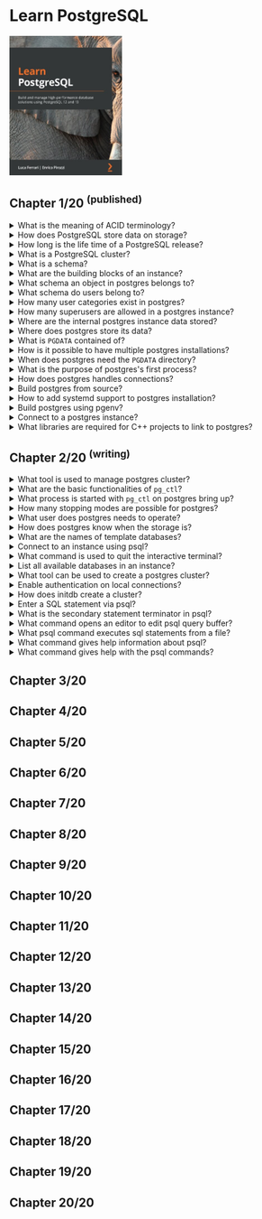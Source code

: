 # Learn PostgreSQL
<img src="../../../covers/9781838985288.jpg" width="200"/>

## Chapter 1/20 <sup>(published)</sup>

<details>
<summary>What is the meaning of ACID terminology?</summary>

> **Description**
>
> - **Atomicity**: Complex database operations is proccessed as a single
>   instruction.
> - **Consistency**: Data within the database will not be corrupted due to
>   partially performed operations.
> - **Isolation**: Allows database to handle concurrency, without interleaved
>   changes.
> - **Durability**: Database engine is supposed to protect the data it
>   contains, even in the case of software and hardware failures.
>
> ---
> **Resources**
> - Learn PostgreSQL - Chapter 1/20
> ---
</details>

<details>
<summary>How does PostgreSQL store data on storage?</summary>

> **Description**
>
> PostgreSQL stores its data on storage system in binary format and this format
> could possibly change between major versions.
>
> ---
> **Resources**
> - Learn PostgreSQL - Chapter 1/20
> ---
</details>

<details>
<summary>How long is the life time of a PostgreSQL release?</summary>

> **Description**
>
> PostgreSQL provides support and upgrades for 5 years after a new release is
> issued; after this length of time, a major release will reach its end of life
> (EOL) and PostgreSQL developers will no longer maintain it.
>
> ---
> **Resources**
> - Learn PostgreSQL - Chapter 1/20
> ---
</details>

<details>
<summary>What is a PostgreSQL cluster?</summary>

> **Description**
>
> A PostgreSQL instance is called a cluster because a single instance can serve
> and handle multiple databases.
>
> ---
> **Resources**
> - Learn PostgreSQL - Chapter 1/20
> ---
</details>

<details>
<summary>What is a schema?</summary>

> **Description**
>
> A database can be organized into namespaces, called schemas. Schemas cannot
> be nested, so they represent a flat namespace.
>
> ---
> **Resources**
> - Learn PostgreSQL - Chapter 1/20
> ---
</details>

<details>
<summary>What are the building blocks of an instance?</summary>

> **Description**
>
> Database objects are represented by everything the user can create and manage
> within the database; for instance, tables, functions, triggers, and data
> types.
>
> ---
> **Resources**
> - Learn PostgreSQL - Chapter 1/20
> ---
</details>

<details>
<summary>What schema an object in postgres belongs to?</summary>

> **Description**
>
> Every object belongs to one and only one schema that, if not specified, is
> the default public schema.
>
> ---
> **Resources**
> - Learn PostgreSQL - Chapter 1/20
> ---
</details>

<details>
<summary>What schema do users belong to?</summary>

> **Description**
>
> Users are defined at a cluster-wide level, which means they are not tied to a
> particular database in the cluster.
>
> ---
> **Resources**
> - Learn PostgreSQL - Chapter 1/20
> ---
</details>

<details>
<summary>How many user categories exist in postgres?</summary>

> **Description**
>
> PostgreSQL has two user categories: normal users who can connect to and
> handle databases and objects, and superusers who can do anything with any
> database object.
>
> ---
> **Resources**
> - Learn PostgreSQL - Chapter 1/20
> ---
</details>

<details>
<summary>How many superusers are allowed in a postgres instance?</summary>

> **Description**
>
> PostgreSQL allows the configuration of as many superusers as you need, and
> every superuser has the very same permissions.
>
> ---
> **Resources**
> - Learn PostgreSQL - Chapter 1/20
> ---
</details>

<details>
<summary>Where are the internal postgres instance data stored?</summary>

> **Description**
>
> PostgreSQL internal data, such as users, databases, namespaces,
> configuration, and database runtime status, is provided by means of catalogs,
> which are special tables that present information in a SQL-interactive way.
>
> ---
> **Resources**
> - Learn PostgreSQL - Chapter 1/20
> ---
</details>

<details>
<summary>Where does postgres store its data?</summary>

> **Description**
>
> PostgreSQL stores all of its content in a single filesystem directory known
> as `PGDATA`.
>
> ---
> **Resources**
> - Learn PostgreSQL - Chapter 1/20
> ---
</details>

<details>
<summary>What is <code>PGDATA</code> contained of?</summary>

> **Description**
>
> The `PGDATA` directory represents what the cluster is serving as databases, and
> it consists of at least the write-ahead logs (WALs) and the data storage.
>
> ---
> **Resources**
> - Learn PostgreSQL - Chapter 1/20
> ---
</details>

<details>
<summary>How is it possible to have multiple postgres installations?</summary>

> **Description**
>
> It is possible to have a single installation of PostgreSQL and make it switch
> to different `PGDATA` directories to deliver different content.
>
> ---
> **Resources**
> - Learn PostgreSQL - Chapter 1/20
> ---
</details>

<details>
<summary>When does postgres need the <code>PGDATA</code> directory?</summary>

> **Description**
>
> The `PGDATA` directory needs to be initialized by creation of the directory
> structure within it before it can be used by PostgreSQL.
>
> ---
> **Resources**
> - Learn PostgreSQL - Chapter 1/20
> ---
</details>

<details>
<summary>What is the purpose of postgres's first process?</summary>

> **Description**
>
> The first single process of PostgreSQL is **postmaster** which waits for incoming
> client connections.
>
> ---
> **Resources**
> - Learn PostgreSQL - Chapter 1/20
> ---
</details>

<details>
<summary>How does postgres handles connections?</summary>

> **Description**
>
> The postmaster process forks backend processes which each of them serve one
> and only one connection.
>
> ---
> **Resources**
> - Learn PostgreSQL - Chapter 1/20
> ---
</details>

<details>
<summary>Build postgres from source?</summary>

> **Description**
>
> First build the project:
>
> ```sh
> git clone https://github.com/postgresql/postgresql
> cd postgresql
> git checkout <latest>
> ./configure --prefix=$HOME/.local
> make
> make install
> ``````
>
> Create postgres user and initialize database:
>
> ```sh
> sudo useradd postgres
> sudo mkdir /opt/postgres
> sudo chown postgres:postgres /opt/postgres
> initdb -D /opt/postgresql
> ``````
>
> ---
> **Resources**
> - Learn PostgreSQL - Chapter 1/20
> ---
</details>

<details>
<summary>How to add systemd support to postgres installation?</summary>

> **Description**
>
> ```sh
> ./configure --prefix=$HOME/.local --with-systemd
> ``````
>
> ---
> **Resources**
> - Learn PostgreSQL - Chapter 1
> ---
> **References**
> ---
</details>

<details>
<summary>Build postgres using pgenv?</summary>

> **Description**
>
> ```sh
> git clone https://github.com/theory/pgenv
> cp pgenv/bin/pgenv ~/.local/bin/
> pgenv available
> pgenv build <version>
> ``````
>
> ---
> **Resources**
> - Learn PostgreSQL - Chapter 1/20
> ---
</details>

<details>
<summary>Connect to a postgres instance?</summary>

> **Description**
>
> ```sh
> psql -U postgres -h localhost template1
> ``````
>
> ---
> **Resources**
> - Learn PostgreSQL - Chapter 1/20
> ---
</details>

<details>
<summary>What libraries are required for C++ projects to link to postgres?</summary>

> **Description**
>
> ```cmake
> target_link_libraries(executable PRIVATE pq pqxx)
> ``````
>
> ---
> **Resources**
> - Learn PostgreSQL - Chapter 1
> ---
> **References**
> ---
</details>

## Chapter 2/20 <sup>(writing)</sup>

<details>
<summary>What tool is used to manage postgres cluster?</summary>

> **Description**
>
> `pg_ctl` command-line utility is shipped with postgres that helps in managing
> the clusters.
>
> ---
> **Resources**
> - Learn PostgreSQL - Chapter 2
> ---
> **References**
> ---
</details>

<details>
<summary>What are the basic functionalities of <code>pg_ctl</code>?</summary>

> **Description**
>
> * `start`, `stop`, and `restart` execute the corresponding actions.
> * `status` reports current status of cluster.
> * `reload` reloads the configuration.
> * `initdb` or briefly `init` executes the initialization of the cluster.
> * `promote` is used when the cluster is running as a subordinate.
>
> ---
> **Resources**
> - Learn PostgreSQL - Chapter 2
> ---
> **References**
> ---
</details>

<details>
<summary>What process is started with <code>pg_ctl</code> on postgres bring up?</summary>

> **Description**
>
> `postmaster` process is started by `pg_ctl start` and it shows
> `$PGENV_ROOT/bin/postgres` as the executable running.
>
> ---
> **Resources**
> - Learn PostgreSQL - Chapter 2
> ---
> **References**
> ---
</details>

<details>
<summary>How many stopping modes are possible for postgres?</summary>

> **Description**
>
> * `smart`: waits for connected clients to disconnect first
> * `fast`: immediately disconnects clients but cleans up before exit
> * `immediate`: aborts every postgres process and exists
>
> ```sh
> $PGENV_ROOT/bin/postgres stop -m smart
> ``````
>
> By default `fast` stop mode is the default.
>
> ---
> **Resources**
> - Learn PostgreSQL - Chapter 2
> ---
> **References**
> ---
</details>

<details>
<summary>What user does postgres needs to operate?</summary>

> **Description**
>
> Postgres must be run by an unprivileged user.
> Postgres is run by a normal user usually named `postgres`.
>
> ```sh
> sudo -E -u postgres pg_ctl stop
> ``````
>
> ---
> **Resources**
> - Learn PostgreSQL - Chapter 2
> ---
> **References**
> ---
</details>

<details>
<summary>How does postgres know when the storage is?</summary>

> **Description**
>
> That almost every Postgres-related command searches for the value of PGDATA
> as an environmental variable or as a `-D` command-line option.
>
> ```sh
> export PGDATA=/opt
> pg_ctl status -D /usr/local
> ``````
>
> Option `-D` precedes using environment variables.
>
> ---
> **Resources**
> - Learn PostgreSQL - Chapter 2
> ---
> **References**
> ---
</details>

<details>
<summary>What are the names of template databases?</summary>

> **Description**
>
> `template0` and `template1` are first databases. `template0` is a safe copy
> for rebuilding in case `template1` is accidentally damaged or removed.
>
> ---
> **Resources**
> - Learn PostgreSQL - Chapter 2
> ---
> **References**
> ---
</details>

<details>
<summary>Connect to an instance using psql?</summary>

> **Description**
>
> You can either use command options or use a connection string to address a
> cluster.
>
> ```sh
> psql -U <username> -h <hostname> -d <database>
> psql postgresql://username@hostname:5432/database
> ``````
>
> ---
> **Resources**
> - Learn PostgreSQL - Chapter 2
> ---
> **References**
> ---
</details>

<details>
<summary>What command is used to quit the interactive terminal?</summary>

> **Description**
>
> ```psql
> \q
> ``````
>
> ---
> **Resources**
> - Learn PostgreSQL - Chapter 2
> ---
> **References**
> ---
</details>

<details>
<summary>List all available databases in an instance?</summary>

> **Description**
>
> ```sh
> psql -l
> ``````
>
> ---
> **Resources**
> - Learn PostgreSQL - Chapter 2
> ---
> **References**
> ---
</details>

<details>
<summary>What tool can be used to create a postgres cluster?</summary>

> **Description**
>
> When you connect to an instance, you connect to one of the nodes in the
> cluster.
>
> ```sh
> ${PGENV_ROOT}/bin/initdb
> ``````
>
> ---
> **Resources**
> - Learn PostgreSQL - Chapter 2
> ---
> **References**
> ---
</details>

<details>
<summary>Enable authentication on local connections?</summary>

> **Description**
>
> Trust is enabled on local connections by default. You can change this by
> editing `pg_hba.conf` or using the option `-A`, or `--auth-local` and
> `--auth-host`, the next time you run initdb.
>
> ```psql
> ${PGENV_ROOT}/bin/initdb --auth-local --auth-host
> ``````
>
> ---
> **Resources**
> - Learn PostgreSQL - Chapter 2
> ---
> **References**
> ---
</details>

<details>
<summary>How does initdb create a cluster?</summary>

> **Description**
>
> Postgres builds the filesystem layout of `PGDATA` directory and builds two
> template databases `template0` and `template1`.
>
> ---
> **Resources**
> - Learn PostgreSQL - Chapter 2
> ---
> **References**
> ---
</details>

<details>
<summary>Enter a SQL statement via psql?</summary>

> **Description**
>
> ```sh
> su -u postgres psql -d template1 -h postgres
> ``````
>
> ```psql
> select current_time;
> ``````
>
> ---
> **Resources**
> - Learn PostgreSQL - Chapter 2
> ---
> **References**
> ---
</details>

<details>
<summary>What is the secondary statement terminator in psql?</summary>

> **Description**
>
> ```psql
> select current_time \g
> ``````
>
> ---
> **Resources**
> - Learn PostgreSQL - Chapter 2
> ---
> **References**
> ---
</details>

<details>
<summary>What command opens an editor to edit psql query buffer?</summary>

> **Description**
>
> ```psql
> \e
> ``````
>
> Opens the editor specified in `EDITOR` environment variable.
>
> ---
> **Resources**
> - Learn PostgreSQL - Chapter 2
> ---
> **References**
> ---
</details>

<details>
<summary>What psql command executes sql statements from a file?</summary>

> **Description**
>
> ```psql
> \i <file>
> ``````
>
> ---
> **Resources**
> - Learn PostgreSQL - Chapter 2
> ---
> **References**
> ---
</details>

<details>
<summary>What command gives help information about psql?</summary>

> **Description**
>
> ```psql
> \h select
> ``````
>
> ---
> **Resources**
> - Learn PostgreSQL - Chapter 2
> ---
> **References**
> ---
</details>

<details>
<summary>What command gives help with the psql commands?</summary>

> **Description**
>
> ```psql
> \?
> ``````
>
> ---
> **Resources**
> - Learn PostgreSQL - Chapter 2
> ---
> **References**
> ---
</details>

## Chapter 3/20
## Chapter 4/20
## Chapter 5/20
## Chapter 6/20
## Chapter 7/20
## Chapter 8/20
## Chapter 9/20
## Chapter 10/20
## Chapter 11/20
## Chapter 12/20
## Chapter 13/20
## Chapter 14/20
## Chapter 15/20
## Chapter 16/20
## Chapter 17/20
## Chapter 18/20
## Chapter 19/20
## Chapter 20/20
